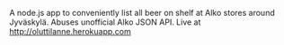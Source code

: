 A node.js app to conveniently list all beer on shelf at Alko stores around Jyväskylä. Abuses unofficial Alko JSON API. Live at http://oluttilanne.herokuapp.com
